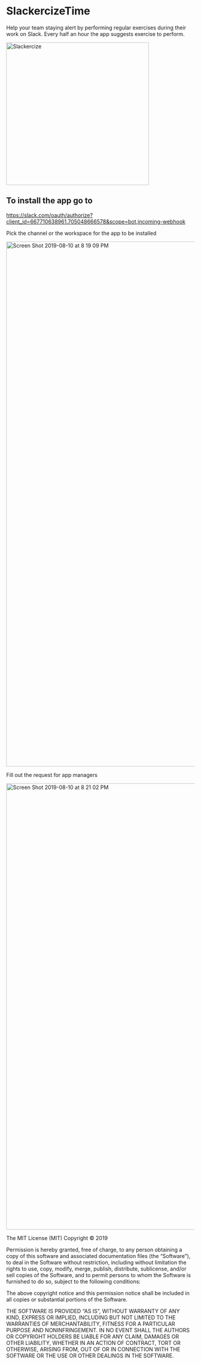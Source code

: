 # SlackercizeTime

Help your team staying alert by performing regular exercises during their work on Slack. 
Every half an hour the app suggests exercise to perform.

<img width="381" alt="Slackercize" src="https://user-images.githubusercontent.com/29640816/62828799-c460f100-bbab-11e9-83e1-5bcde88cefe5.png">


## To install the app go to

https://slack.com/oauth/authorize?client_id=667710638961.705048666578&scope=bot,incoming-webhook

Pick the channel or the workspace for the app to be installed

<img width="1402" alt="Screen Shot 2019-08-10 at 8 19 09 PM" src="https://user-images.githubusercontent.com/29640816/62828827-94661d80-bbac-11e9-9153-45126d0b2240.png">

Fill out the request for app managers

<img width="1192" alt="Screen Shot 2019-08-10 at 8 21 02 PM" src="https://user-images.githubusercontent.com/29640816/62828837-c5dee900-bbac-11e9-90d5-97985fa54ee3.png">


The MIT License (MIT)
Copyright © 2019 <copyright holders>

Permission is hereby granted, free of charge, to any person obtaining a copy of this software and associated documentation files (the “Software”), to deal in the Software without restriction, including without limitation the rights to use, copy, modify, merge, publish, distribute, sublicense, and/or sell copies of the Software, and to permit persons to whom the Software is furnished to do so, subject to the following conditions:

The above copyright notice and this permission notice shall be included in all copies or substantial portions of the Software.

THE SOFTWARE IS PROVIDED “AS IS”, WITHOUT WARRANTY OF ANY KIND, EXPRESS OR IMPLIED, INCLUDING BUT NOT LIMITED TO THE WARRANTIES OF MERCHANTABILITY, FITNESS FOR A PARTICULAR PURPOSE AND NONINFRINGEMENT. IN NO EVENT SHALL THE AUTHORS OR COPYRIGHT HOLDERS BE LIABLE FOR ANY CLAIM, DAMAGES OR OTHER LIABILITY, WHETHER IN AN ACTION OF CONTRACT, TORT OR OTHERWISE, ARISING FROM, OUT OF OR IN CONNECTION WITH THE SOFTWARE OR THE USE OR OTHER DEALINGS IN THE SOFTWARE.
